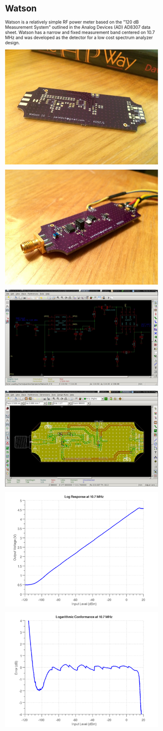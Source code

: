 Watson
======

Watson is a relatively simple RF power meter based on the "120 dB Measurement System" outlined in the Analog Devices (AD) AD8307 data sheet. Watson has a narrow and fixed measurement band centered on 10.7 MHz and was developed as the detector for a low cost spectrum analyzer design. 

![Un-Populated Watson PCB](./gfx/unpopulated_pcb_800.jpg)

![Populated Watson PCB](./gfx/populated_pcb_800.jpg)

![Screen grab of Watson's Schematic](./gfx/schem_screen.jpg)

![Snapshot of Watson's Board Layout](./gfx/pcbnew_screen.jpg)

![Log Response at 10.7 MHz](./gfx/log_response_center_800_600.png)

![Log Conformance at 10.7 MHz](./gfx/log_conformance_center_800_600.png)

